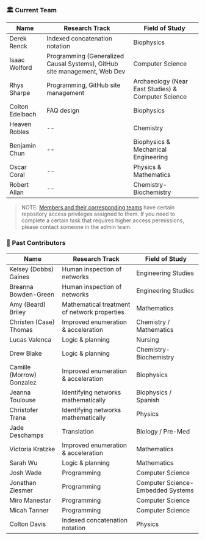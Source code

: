 ### 🏛️ Current Team

| Name              | Research Track                      | Field of Study                                      |
|-------------------|--------------------------------------|-----------------------------------------------------|
| Derek Renck       | Indexed concatenation notation       | Biophysics                                          |
| Isaac Wolford     | Programming (Generalized Causal Systems), GitHub site management, Web Dev | Computer Science |
| Rhys Sharpe       | Programming, GitHub site management  | Archaeology (Near East Studies) & Computer Science |
| Colton Edelbach   | FAQ design                           | Biophysics                                          |
| Heaven Robles     | --                                   | Chemistry                                           |
| Benjamin Chun     | --                                   | Biophysics & Mechanical Engineering                |
| Oscar Coral       | --                                   | Physics & Mathematics                              |
| Robert Allan      | --                                   | Chemistry-Biochemistry                              |

> NOTE: [Members and their corresponding teams](https://github.com/orgs/sessieresearchatsau/teams) have certain repository access privileges assigned to them. If you need to complete a certain task that requires higher access permissions, please contact someone in the admin team.


### 📜 Past Contributors

| Name                      | Research Track                          | Field of Study                  |
|---------------------------|------------------------------------------|---------------------------------|
| Kelsey (Dobbs) Gaines     | Human inspection of networks             | Engineering Studies             |
| Breanna Bowden-Green     | Human inspection of networks             | Engineering Studies             |
| Amy (Beard) Briley        | Mathematical treatment of network properties | Mathematics                 |
| Christen (Case) Thomas    | Improved enumeration & acceleration      | Chemistry / Mathematics         |
| Lucas Valenca             | Logic & planning                         | Nursing                         |
| Drew Blake                | Logic & planning                         | Chemistry-Biochemistry          |
| Camille (Morrow) Gonzalez | Improved enumeration & acceleration      | Biophysics                      |
| Jeanna Toulouse           | Identifying networks mathematically      | Biophysics / Spanish            |
| Christofer Trana          | Identifying networks mathematically      | Physics                         |
| Jade Deschamps            | Translation                              | Biology / Pre-Med               |
| Victoria Kratzke          | Improved enumeration & acceleration      | Mathematics                     |
| Sarah Wu                  | Logic & planning                         | Mathematics                     |
| Josh Wade                 | Programming                              | Computer Science                |
| Jonathan Ziesmer          | Programming                              | Computer Science-Embedded Systems |
| Miro Manestar             | Programming                              | Computer Science                |
| Micah Tanner              | Programming                              | Computer Science                |
| Colton Davis              | Indexed concatenation notation           | Physics                         |